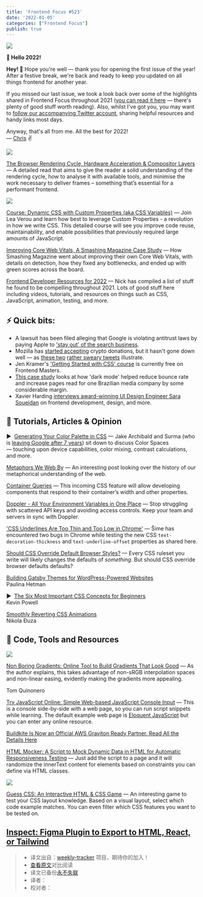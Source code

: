 ```yaml
---
title: 'Frontend Focus #523'
date: '2022-01-05'
categories: ["Frontend Focus"]
publish: true
---
```



![](https://res.cloudinary.com/cpress/image/upload/w_1280,e_sharpen:60/v1641385098/nxbcqczy7asnfyk3mewf.png)

**🚀 Hello 2022!**

**Hey! 👋** Hope you're well — thank you for opening the first issue of the year! After a festive break, we're back and ready to keep you updated on all things frontend for another year.  
  
If you missed our last issue, we took a look back over some of the highlights shared in Frontend Focus throughout 2021 ([you can read it here](https://frontendfoc.us/link/118058/web) — there's plenty of good stuff worth reading). Also, whilst I've got you, you may want to [follow our accompanying Twitter account](https://frontendfoc.us/link/118059/web), sharing helpful resources and handy links most days.  
  
Anyway, that's all from me. All the best for 2022!  
— [Chris](https://frontendfoc.us/link/118060/web) ✌️

[![](https://res.cloudinary.com/cpress/image/upload/w_1280,e_sharpen:60/cuoeutnlfc7gdaajmo4v.jpg)](https://frontendfoc.us/link/118061/web)

[The Browser Rendering Cycle, Hardware Acceleration & Compositor Layers](https://frontendfoc.us/link/118061/web "medium.com") — A detailed read that aims to give the reader a solid understanding of the rendering cycle, how to analyse it with available tools, and minimise the work necessary to deliver frames – something that’s essential for a performant frontend.

[![](https://copm.s3.amazonaws.com/4e8e6035.png)](https://frontendfoc.us/link/118062/web)

[Course: Dynamic CSS with Custom Properties (aka CSS Variables)](https://frontendfoc.us/link/118062/web "frontendmasters.com") — Join Lea Verou and learn how best to leverage Custom Properties - a revolution in how we write CSS. This detailed course will see you improve code reuse, maintainability, and enable possibilities that previously required large amounts of JavaScript.

[Improving Core Web Vitals, A Smashing Magazine Case Study](https://frontendfoc.us/link/118072/web "www.smashingmagazine.com") — How Smashing Magazine went about improving their own Core Web Vitals, with details on detection, how they fixed any bottlenecks, and ended up with green scores across the board.

[Frontend Developer Resources for 2022](https://frontendfoc.us/link/118063/web "www.iamdeveloper.com") — Nick has compiled a list of stuff he found to be compelling throughout 2021. Lots of good stuff here including videos, tutorials, and resources on things such as CSS, JavaScript, animation, testing, and more.

## **⚡️ Quick bits:**

*   A lawsuit has been filed alleging that Google is violating antitrust laws by paying Apple to ['stay out' of the search business](https://frontendfoc.us/link/118065/web).
*   Mozilla has [started accepting](https://frontendfoc.us/link/118066/web) crypto donations, but it hasn't gone down well — as [these two](https://frontendfoc.us/link/118067/web) [rather sweary tweets](https://frontendfoc.us/link/118068/web) illustrate.
*   Jen Kramer's ['Getting Started with CSS' course](https://frontendfoc.us/link/118069/web) is currently free on Frontend Masters.
*   [This case study](https://frontendfoc.us/link/118070/web) looks at how 'dark mode' helped reduce bounce rate and increase pages read for one Brazilian media company by some considerable margin.
*   Xavier Harding [interviews award-winning UI Design Engineer Sara Soueidan](https://frontendfoc.us/link/118071/web) on frontend development, design, and more.

## 📙 **Tutorials, Articles & Opinion**

▶  [Generating Your Color Palette in CSS](https://frontendfoc.us/link/118073/web "www.youtube.com") — Jake Archibald and Surma (who is [leaving Google after 7 years](https://frontendfoc.us/link/118074/web)) sit down to discuss Color Spaces — touching upon device capabilities, color mixing, contrast calculations, and more.

[Metaphors We Web By](https://frontendfoc.us/link/118064/web "maggieappleton.com") — An interesting post looking over the history of our metaphorical understanding of the web.

[Container Queries](https://frontendfoc.us/link/118075/web "12daysofweb.dev") — This incoming CSS feature will allow developing components that respond to their container’s width and other properties.

[Doppler - All Your Environment Variables in One Place](https://frontendfoc.us/link/118076/web "www.doppler.com") — Stop struggling with scattered API keys and avoiding access controls. Keep your team and servers in sync with Doppler.

['CSS Underlines Are Too Thin and Too Low in Chrome'](https://frontendfoc.us/link/118077/web "css-tricks.com") — Šime has encountered two bugs in Chrome while testing the new CSS `text-decoration-thickness` and `text-underline-offset` properties as shared here.

[Should CSS Override Default Browser Styles?](https://frontendfoc.us/link/118079/web "css-tricks.com") — Every CSS ruleset you write will likely changes the defaults of _something_. But should CSS override browser defaults defaults?

[Building Gatsby Themes for WordPress-Powered Websites](https://frontendfoc.us/link/118080/web)  
Paulina Hetman

▶  [The Six Most Important CSS Concepts for Beginners](https://frontendfoc.us/link/118081/web)  
Kevin Powell

[Smoothly Reverting CSS Animations](https://frontendfoc.us/link/118082/web)  
Nikola Đuza

## 🔧 **Code, Tools and Resources**

[![](https://res.cloudinary.com/cpress/image/upload/w_1280,e_sharpen:60/v1641388651/adpr9kv0k0csvtl6y8ug.png)](https://frontendfoc.us/link/118087/web)

[Non Boring Gradients: Online Tool to Build Gradients That Look Good](https://frontendfoc.us/link/118087/web "non-boring-gradients.netlify.app") — As the author explains, this takes advantage of non-sRGB interpolation spaces and non-linear easing, evidently making the gradients more appealing.

Tom Quinonero

[Try JavaScript Online: Simple Web-based JavaScript Console Input](https://frontendfoc.us/link/118088/web "try.javascript.org.pl") — This is a console side-by-side with a web page, so you can run script snippets while learning. The default example web page is [Eloquent JavaScript](https://frontendfoc.us/link/118089/web) but you can enter any online resource.

[Buildkite Is Now an Official AWS Graviton Ready Partner. Read All the Details Here](https://frontendfoc.us/link/118091/web "buildkite.com")

[HTML Mocker: A Script to Mock Dynamic Data in HTML for Automatic Responsiveness Testing](https://frontendfoc.us/link/118090/web "github.com") — Just add the script to a page and it will randomize the innerText content for elements based on constraints you can define via HTML classes.

[![](https://res.cloudinary.com/cpress/image/upload/w_1280,e_sharpen:60/v1641393275/ydcwsmjeg0u9rvfhiqkw.png)](https://frontendfoc.us/link/118094/web)

[Guess CSS: An Interactive HTML & CSS Game](https://frontendfoc.us/link/118094/web "www.guess-css.app") — An interesting game to test your CSS layout knowledge. Based on a visual layout, select which code example matches. You can even filter which CSS features you want to be tested on.

[Inspect: Figma Plugin to Export to HTML, React, or Tailwind](https://frontendfoc.us/link/118092/web "www.figma.com")
---
> * 译文出自：[weekly-tracker](https://github.com/FEDarling/weekly-tracker) 项目，期待你的加入！
> * [查看原文](https://frontendfoc.us/link/118057/web)对比阅读
> * 译文已备份[永不失联]()
> * 译者：
> * 校对者：